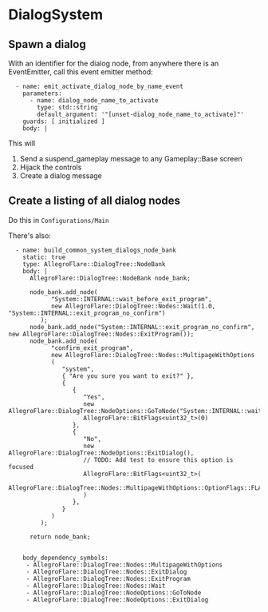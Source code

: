 # DialogSystem



## Spawn a dialog

With an identifier for the dialog node, from anywhere there is an EventEmitter,
call this event emitter method:

```
  - name: emit_activate_dialog_node_by_name_event
    parameters:
      - name: dialog_node_name_to_activate
        type: std::string
        default_argument: '"[unset-dialog_node_name_to_activate]"'
    guards: [ initialized ]
    body: |

```

This will
1) Send a suspend_gameplay message to any Gameplay::Base screen
2) Hijack the controls
3) Create a dialog message 


## Create a listing of all dialog nodes

Do this in `Configurations/Main`


There's also:

```
  - name: build_common_system_dialogs_node_bank
    static: true
    type: AllegroFlare::DialogTree::NodeBank
    body: |
      AllegroFlare::DialogTree::NodeBank node_bank;

      node_bank.add_node(
            "System::INTERNAL::wait_before_exit_program",
            new AllegroFlare::DialogTree::Nodes::Wait(1.0, "System::INTERNAL::exit_program_no_confirm")
         );
      node_bank.add_node("System::INTERNAL::exit_program_no_confirm", new AllegroFlare::DialogTree::Nodes::ExitProgram());
      node_bank.add_node(
            "confirm_exit_program",
            new AllegroFlare::DialogTree::Nodes::MultipageWithOptions
            (
               "system",
               { "Are you sure you want to exit?" },
               { 
                  {
                     "Yes",
                     new AllegroFlare::DialogTree::NodeOptions::GoToNode("System::INTERNAL::wait_before_exit_program"),
                     AllegroFlare::BitFlags<uint32_t>(0)
                  },
                  {
                     "No",
                     new AllegroFlare::DialogTree::NodeOptions::ExitDialog(),
                     // TODO: Add test to ensure this option is focused
                     AllegroFlare::BitFlags<uint32_t>(
                        AllegroFlare::DialogTree::Nodes::MultipageWithOptions::OptionFlags::FLAG_CURSOR_HERE_ON_SPAWN
                     )
                  },
               }
            )
         );

      return node_bank;


    body_dependency_symbols:
     - AllegroFlare::DialogTree::Nodes::MultipageWithOptions
     - AllegroFlare::DialogTree::Nodes::ExitDialog
     - AllegroFlare::DialogTree::Nodes::ExitProgram
     - AllegroFlare::DialogTree::Nodes::Wait
     - AllegroFlare::DialogTree::NodeOptions::GoToNode
     - AllegroFlare::DialogTree::NodeOptions::ExitDialog
```


